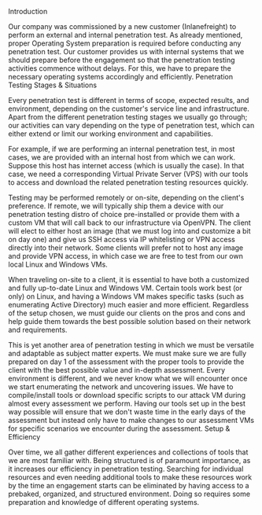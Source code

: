 
Introduction

Our company was commissioned by a new customer (Inlanefreight) to perform an external and internal penetration test. As already mentioned, proper Operating System preparation is required before conducting any penetration test. Our customer provides us with internal systems that we should prepare before the engagement so that the penetration testing activities commence without delays. For this, we have to prepare the necessary operating systems accordingly and efficiently.
Penetration Testing Stages & Situations

Every penetration test is different in terms of scope, expected results, and environment, depending on the customer's service line and infrastructure. Apart from the different penetration testing stages we usually go through; our activities can vary depending on the type of penetration test, which can either extend or limit our working environment and capabilities.

For example, if we are performing an internal penetration test, in most cases, we are provided with an internal host from which we can work. Suppose this host has internet access (which is usually the case). In that case, we need a corresponding Virtual Private Server (VPS) with our tools to access and download the related penetration testing resources quickly.

Testing may be performed remotely or on-site, depending on the client's preference. If remote, we will typically ship them a device with our penetration testing distro of choice pre-installed or provide them with a custom VM that will call back to our infrastructure via OpenVPN. The client will elect to either host an image (that we must log into and customize a bit on day one) and give us SSH access via IP whitelisting or VPN access directly into their network. Some clients will prefer not to host any image and provide VPN access, in which case we are free to test from our own local Linux and Windows VMs.

When traveling on-site to a client, it is essential to have both a customized and fully up-to-date Linux and Windows VM. Certain tools work best (or only) on Linux, and having a Windows VM makes specific tasks (such as enumerating Active Directory) much easier and more efficient. Regardless of the setup chosen, we must guide our clients on the pros and cons and help guide them towards the best possible solution based on their network and requirements.

This is yet another area of penetration testing in which we must be versatile and adaptable as subject matter experts. We must make sure we are fully prepared on day 1 of the assessment with the proper tools to provide the client with the best possible value and in-depth assessment. Every environment is different, and we never know what we will encounter once we start enumerating the network and uncovering issues. We have to compile/install tools or download specific scripts to our attack VM during almost every assessment we perform. Having our tools set up in the best way possible will ensure that we don't waste time in the early days of the assessment but instead only have to make changes to our assessment VMs for specific scenarios we encounter during the assessment.
Setup & Efficiency

Over time, we all gather different experiences and collections of tools that we are most familiar with. Being structured is of paramount importance, as it increases our efficiency in penetration testing. Searching for individual resources and even needing additional tools to make these resources work by the time an engagement starts can be eliminated by having access to a prebaked, organized, and structured environment. Doing so requires some preparation and knowledge of different operating systems.

